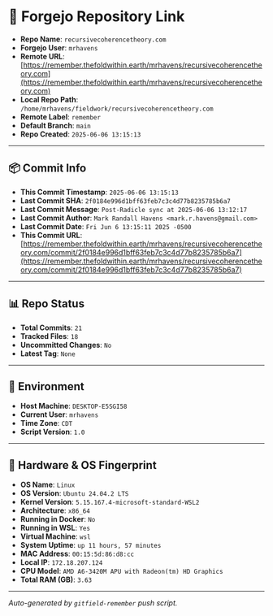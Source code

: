 # 🔗 Forgejo Repository Link

- **Repo Name**: `recursivecoherencetheory.com`
- **Forgejo User**: `mrhavens`
- **Remote URL**: [https://remember.thefoldwithin.earth/mrhavens/recursivecoherencetheory.com](https://remember.thefoldwithin.earth/mrhavens/recursivecoherencetheory.com)
- **Local Repo Path**: `/home/mrhavens/fieldwork/recursivecoherencetheory.com`
- **Remote Label**: `remember`
- **Default Branch**: `main`
- **Repo Created**: `2025-06-06 13:15:13`

---

## 📦 Commit Info

- **This Commit Timestamp**: `2025-06-06 13:15:13`
- **Last Commit SHA**: `2f0184e996d1bff63feb7c3c4d77b8235785b6a7`
- **Last Commit Message**: `Post-Radicle sync at 2025-06-06 13:12:17`
- **Last Commit Author**: `Mark Randall Havens <mark.r.havens@gmail.com>`
- **Last Commit Date**: `Fri Jun 6 13:15:11 2025 -0500`
- **This Commit URL**: [https://remember.thefoldwithin.earth/mrhavens/recursivecoherencetheory.com/commit/2f0184e996d1bff63feb7c3c4d77b8235785b6a7](https://remember.thefoldwithin.earth/mrhavens/recursivecoherencetheory.com/commit/2f0184e996d1bff63feb7c3c4d77b8235785b6a7)

---

## 📊 Repo Status

- **Total Commits**: `21`
- **Tracked Files**: `18`
- **Uncommitted Changes**: `No`
- **Latest Tag**: `None`

---

## 🧭 Environment

- **Host Machine**: `DESKTOP-E5SGI58`
- **Current User**: `mrhavens`
- **Time Zone**: `CDT`
- **Script Version**: `1.0`

---

## 🧬 Hardware & OS Fingerprint

- **OS Name**: `Linux`
- **OS Version**: `Ubuntu 24.04.2 LTS`
- **Kernel Version**: `5.15.167.4-microsoft-standard-WSL2`
- **Architecture**: `x86_64`
- **Running in Docker**: `No`
- **Running in WSL**: `Yes`
- **Virtual Machine**: `wsl`
- **System Uptime**: `up 11 hours, 57 minutes`
- **MAC Address**: `00:15:5d:86:d8:cc`
- **Local IP**: `172.18.207.124`
- **CPU Model**: `AMD A6-3420M APU with Radeon(tm) HD Graphics`
- **Total RAM (GB)**: `3.63`

---

_Auto-generated by `gitfield-remember` push script._
